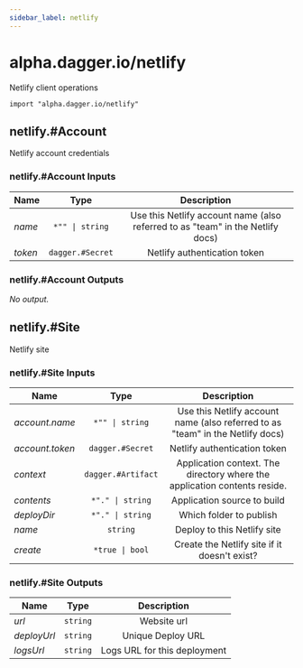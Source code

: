 ```yaml
---
sidebar_label: netlify
---
```


# alpha.dagger.io/netlify

Netlify client operations

```cue
import "alpha.dagger.io/netlify"
```

## netlify.#Account

Netlify account credentials

### netlify.#Account Inputs

| Name             | Type                | Description                                                                      |
| -------------    |:-------------:      |:-------------:                                                                   |
|*name*            | `*"" \| string`     |Use this Netlify account name (also referred to as "team" in the Netlify docs)    |
|*token*           | `dagger.#Secret`    |Netlify authentication token                                                      |

### netlify.#Account Outputs

_No output._

## netlify.#Site

Netlify site

### netlify.#Site Inputs

| Name              | Type                  | Description                                                                      |
| -------------     |:-------------:        |:-------------:                                                                   |
|*account.name*     | `*"" \| string`       |Use this Netlify account name (also referred to as "team" in the Netlify docs)    |
|*account.token*    | `dagger.#Secret`      |Netlify authentication token                                                      |
|*context*          | `dagger.#Artifact`    |Application context. The directory where the application contents reside.         |
|*contents*         | `*"." \| string`      |Application source to build                                                       |
|*deployDir*        | `*"." \| string`      |Which folder to publish                                                           |
|*name*             | `string`              |Deploy to this Netlify site                                                       |
|*create*           | `*true \| bool`       |Create the Netlify site if it doesn't exist?                                      |

### netlify.#Site Outputs

| Name             | Type              | Description                    |
| -------------    |:-------------:    |:-------------:                 |
|*url*             | `string`          |Website url                     |
|*deployUrl*       | `string`          |Unique Deploy URL               |
|*logsUrl*         | `string`          |Logs URL for this deployment    |
